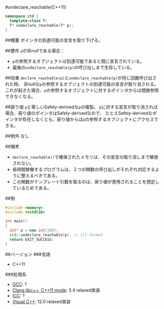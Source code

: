 #undeclare_reachable(C++11)
```cpp
namespace std {
  template<class T>
  T* undeclare_reachable(T* p);
}
```

##概要
ポインタの到達可能の宣言を取り下げる。

##要件
`p`が非nullである場合：
* `p`の参照するオブジェクトは到達可能であると既に宣言されている。
* 最後の`undeclare_reachable(p)`の呼び出しまで生存している。

##効果
`declare_reachable(p)`と`undeclare_reachable(p)`が同じ回数呼び出された時、
非nullな`p`の参照するオブジェクトの到達可能の宣言が取り消される。
これが起きた場合、`p`の参照するオブジェクトに対するポインタからは間接参照できなくなる。

##戻り値
`p`と等しいSafely-derivedな`p`の複製。
`p`に対する宣言が取り消されば場合、戻り値のポインタはSafely-derivedなので、
たとえSafely-derivedなポインタが存在しなくとも、戻り値からは`p`の参照するオブジェクトにアクセスできる。

##例外
なし

##備考
* `declare_reachable()`で確保されたメモリは、その宣言の取り消しまで解放されない。
* 長時間稼働するプログラムは、２つの関数の呼び出しがそれぞれ対応するように整えるべきである。
* この関数がテンプレート引数を取るのは、戻り値が使用されることを想定しているためである。

##例
```cpp
#include <memory>
#include <cstdlib>

int main()
{
  int* p = new int(100);
  std::undeclare_reachable(p); // ill-formed
  return EXIT_SUCCESS;
}
```

##バージョン
###言語
- C++11

###処理系
- [GCC](/implementation#gcc.md): ?
- [Clang libc++, C++11 mode](/implementation#clang.md): 3.4 relaxed実装
- [ICC](/implementation#icc.md): ?
- [Visual C++](/implementation#visual_cpp.md): 12.0 relaxed実装
